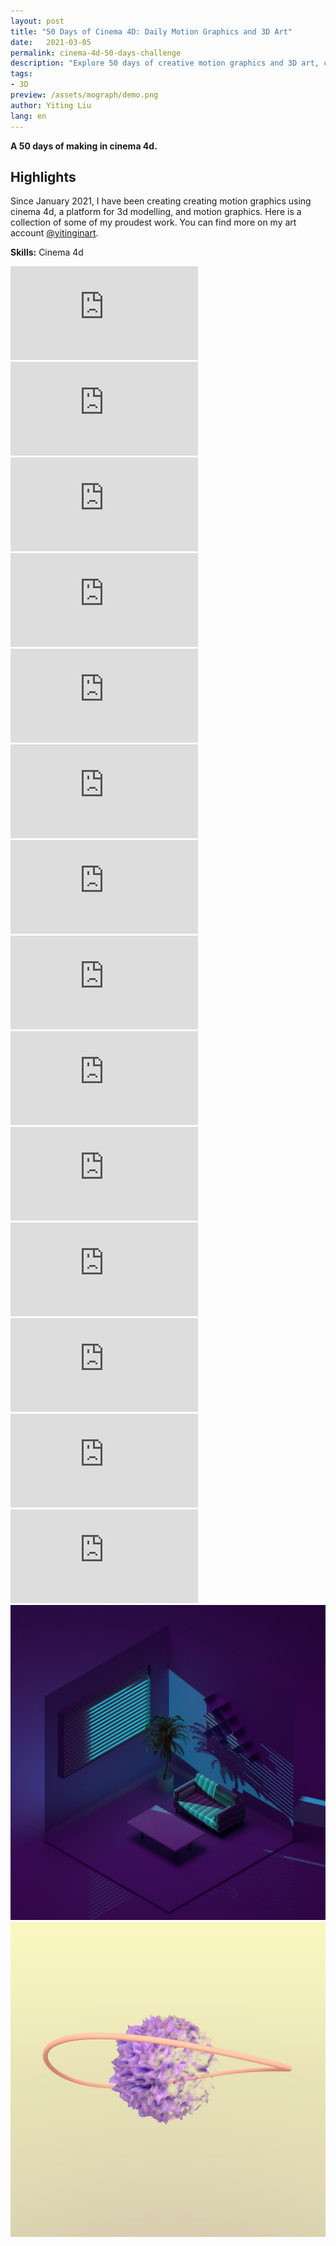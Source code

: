 ```yaml
---
layout: post
title: "50 Days of Cinema 4D: Daily Motion Graphics and 3D Art"
date:   2021-03-05
permalink: cinema-4d-50-days-challenge
description: "Explore 50 days of creative motion graphics and 3D art, crafted in Cinema 4D. A journey through daily 3D design and animation experiments."
tags: 
- 3D
preview: /assets/mograph/demo.png
author: Yiting Liu
lang: en
---
```

**A 50 days of making in cinema 4d.**

## Highlights

Since January 2021, I have been creating creating motion graphics using cinema 4d, a platform for 3d modelling, and motion graphics. Here is a collection of some of my proudest work. You can find more on my art account [@yitinginart](https://www.instagram.com/yitinginart/).


**Skills:** Cinema 4d

<div class="grid-parent2">

<div class="iframe-container-square">
<iframe class="responsive-iframe" src="https://player.vimeo.com/video/520154408" frameborder="0" allow="autoplay; fullscreen" allowfullscreen></iframe>
</div>

<div class="iframe-container-square">
<iframe class="responsive-iframe" src="https://player.vimeo.com/video/520160234" frameborder="0" allow="autoplay; fullscreen" allowfullscreen></iframe>
</div>

<div class="iframe-container-square">
<iframe class="responsive-iframe" src="https://player.vimeo.com/video/520154548" frameborder="0" allow="autoplay; fullscreen" allowfullscreen></iframe>
</div>

<div class="iframe-container-square">
<iframe class="responsive-iframe" src="https://player.vimeo.com/video/520154658" frameborder="0" allow="autoplay; fullscreen" allowfullscreen></iframe>
</div>

<div class="iframe-container-square">
<iframe class="responsive-iframe" src="https://player.vimeo.com/video/520154945" frameborder="0" allow="autoplay; fullscreen" allowfullscreen></iframe>
</div>

<div class="iframe-container-square">
<iframe class="responsive-iframe" src="https://player.vimeo.com/video/520155031" frameborder="0" allow="autoplay; fullscreen" allowfullscreen></iframe>
</div>

<div class="iframe-container-square">
<iframe class="responsive-iframe" src="https://player.vimeo.com/video/520155091" frameborder="0" allow="autoplay; fullscreen" allowfullscreen></iframe>
</div>

<div class="iframe-container-square">
<iframe class="responsive-iframe" src="https://player.vimeo.com/video/520155144" frameborder="0" allow="autoplay; fullscreen" allowfullscreen></iframe>
</div>

<div class="iframe-container-square">
<iframe class="responsive-iframe" src="https://player.vimeo.com/video/520155517" frameborder="0" allow="autoplay; fullscreen" allowfullscreen></iframe>
</div>

<div class="iframe-container-square">
<iframe class="responsive-iframe" src="https://player.vimeo.com/video/520154459" frameborder="0" allow="autoplay; fullscreen" allowfullscreen></iframe>
</div>

<div class="iframe-container-square">
<iframe class="responsive-iframe" src="https://player.vimeo.com/video/520155576" frameborder="0" allow="autoplay; fullscreen" allowfullscreen></iframe>
</div>
<div class="iframe-container-square">
<iframe class="responsive-iframe" src="https://player.vimeo.com/video/520154790" frameborder="0" allow="autoplay; fullscreen" allowfullscreen></iframe>
</div>

<div class="iframe-container-square">
<iframe class="responsive-iframe" src="https://player.vimeo.com/video/520155936" frameborder="0" allow="autoplay; fullscreen" allowfullscreen></iframe>
</div>

<div class="iframe-container-square">
<iframe class="responsive-iframe" src="https://player.vimeo.com/video/520215553" frameborder="0" allow="autoplay; fullscreen" allowfullscreen></iframe>
</div>


<div class="iframe-container-square">
<img class="responsive-iframe" src="assets/mograph/abstract-room.jpg">
</div>

<div class="iframe-container-square">
<img class="responsive-iframe" src=/assets/mograph/torus-ring.jpg">
</div>
</div>
